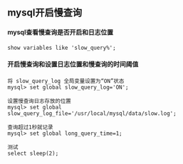 ## mysql开启慢查询
#### mysql查看慢查询是否开启和日志位置
```
show variables like 'slow_query%';
```

#### 开启慢查询和设置日志位置和慢查询的时间阈值
```
将 slow_query_log 全局变量设置为“ON”状态
mysql> set global slow_query_log='ON'; 

设置慢查询日志存放的位置
mysql> set global slow_query_log_file='/usr/local/mysql/data/slow.log';

查询超过1秒就记录
mysql> set global long_query_time=1;

测试
select sleep(2);
```